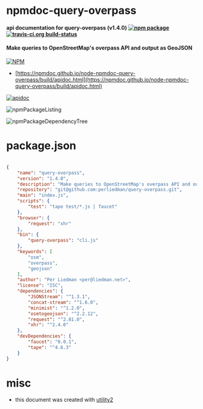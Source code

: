 # npmdoc-query-overpass

#### api documentation for  query-overpass (v1.4.0)  [![npm package](https://img.shields.io/npm/v/npmdoc-query-overpass.svg?style=flat-square)](https://www.npmjs.org/package/npmdoc-query-overpass) [![travis-ci.org build-status](https://api.travis-ci.org/npmdoc/node-npmdoc-query-overpass.svg)](https://travis-ci.org/npmdoc/node-npmdoc-query-overpass)

#### Make queries to OpenStreetMap's overpass API and output as GeoJSON

[![NPM](https://nodei.co/npm/query-overpass.png?downloads=true&downloadRank=true&stars=true)](https://www.npmjs.com/package/query-overpass)

- [https://npmdoc.github.io/node-npmdoc-query-overpass/build/apidoc.html](https://npmdoc.github.io/node-npmdoc-query-overpass/build/apidoc.html)

[![apidoc](https://npmdoc.github.io/node-npmdoc-query-overpass/build/screenCapture.buildCi.browser.%252Ftmp%252Fbuild%252Fapidoc.html.png)](https://npmdoc.github.io/node-npmdoc-query-overpass/build/apidoc.html)

![npmPackageListing](https://npmdoc.github.io/node-npmdoc-query-overpass/build/screenCapture.npmPackageListing.svg)

![npmPackageDependencyTree](https://npmdoc.github.io/node-npmdoc-query-overpass/build/screenCapture.npmPackageDependencyTree.svg)



# package.json

```json

{
    "name": "query-overpass",
    "version": "1.4.0",
    "description": "Make queries to OpenStreetMap's overpass API and output as GeoJSON",
    "repository": "git@github.com:perliedman/query-overpass.git",
    "main": "index.js",
    "scripts": {
        "test": "tape test/*.js | faucet"
    },
    "browser": {
        "request": "xhr"
    },
    "bin": {
        "query-overpass": "cli.js"
    },
    "keywords": [
        "osm",
        "overpass",
        "geojson"
    ],
    "author": "Per Liedman <per@liedman.net>",
    "license": "ISC",
    "dependencies": {
        "JSONStream": "^1.3.1",
        "concat-stream": "^1.6.0",
        "minimist": "^1.2.0",
        "osmtogeojson": "^2.2.12",
        "request": "^2.81.0",
        "xhr": "^2.4.0"
    },
    "devDependencies": {
        "faucet": "0.0.1",
        "tape": "^4.6.3"
    }
}
```



# misc
- this document was created with [utility2](https://github.com/kaizhu256/node-utility2)
